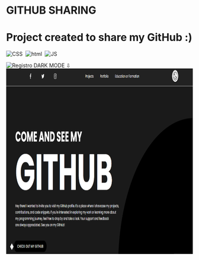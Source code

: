 # GITHUB SHARING
# Project created to share my GitHub :)
![CSS](https://img.shields.io/badge/-CSS-0D1117?style=for-the-badge&logo=CSS3&logoColor=1572B6&labelColor=0D1117)&nbsp;
![html](https://img.shields.io/badge/-html5-0D1117?style=for-the-badge&logo=html5&logoColor=purple&labelColor=0D1117)&nbsp; 
![JS](https://img.shields.io/badge/-JavaScript-0D1117?style=for-the-badge&logo=JavaScript&logoColor=yellow&labelColor=0D1117)&nbsp; 

<img width="900" height="500" alt="Registro" src="https://github.com/SILVA1905-js/GitHub-sharing/blob/main/img/project1.png?raw=true>">
DARK MODE ⇩
<img width="900" height="500" alt="Registro" src="https://github.com/SILVA1905-js/GitHub-sharing/blob/main/img/project2.png?raw=true">
